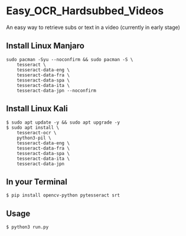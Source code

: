 # Easy_OCR_Hardsubbed_Videos
An easy way to retrieve subs or text in a video (currently in early stage)

## Install Linux Manjaro
```shell
sudo pacman -Syu --noconfirm && sudo pacman -S \
    tesseract \
    tesseract-data-eng \
    tesseract-data-fra \
    tesseract-data-spa \
    tesseract-data-ita \
    tesseract-data-jpn --noconfirm
```

## Install Linux Kali
```shell
$ sudo apt update -y && sudo apt upgrade -y
$ sudo apt install \
    tesseract-ocr \
    python3-pil \
    tesseract-data-eng \
    tesseract-data-fra \
    tesseract-data-spa \
    tesseract-data-ita \
    tesseract-data-jpn
```

## In your Terminal
```shell
$ pip install opencv-python pytesseract srt
```

## Usage
```shell
$ python3 run.py
```
